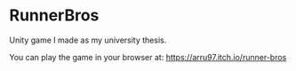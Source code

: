# RunnerBros

Unity game I made as my university thesis.

You can play the game in your browser at: https://arru97.itch.io/runner-bros
